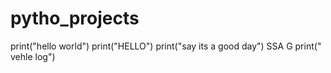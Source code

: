 # pytho_projects
print("hello world")
print("HELLO")
print("say its a good day")
SSA G
print(" vehle log")
